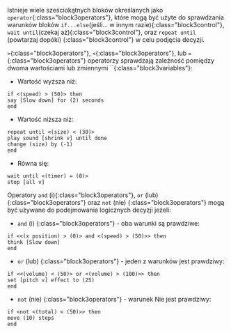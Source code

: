 Istnieje wiele sześciokątnych bloków określanych jako `operator`{:class="block3operators"}, które mogą być użyte do sprawdzania warunków bloków `if...else`(jeśli... w innym razie){:class="block3control"}, `wait until`(czekaj aż){:class="block3control"}, oraz `repeat until` (powtarzaj dopóki) {:class="block3control"} w celu podjęcia decyzji.

`>`{:class="block3operators"}, `<`{:class="block3operators"}, lub `=`{:class="block3operators"} operatorzy sprawdzają zależność pomiędzy dwoma wartościami lub zmiennymi ``{:class="block3variables"}:

+ Wartość wyższa niż:

```blocks3
if <(speed) > (50)> then
say [Slow down] for (2) seconds
end
```
+ Wartość niższa niż:

```blocks3
repeat until <(size) < (30)>
play sound [shrink v] until done
change (size) by (-1)
end
```
+ Równa się:

```blocks3
wait until <(timer) = (0)>
stop [all v]
```

Operatory `and` (i){:class="block3operators"}, `or` (lub) {:class="block3operators"} oraz `not` (nie) {:class="block3operators"} mogą być używane do podejmowania logicznych decyzji jeżeli:

+ `and` (i) {:class="block3operators"} - oba warunki są prawdziwe:

```blocks3
if <<(x position) > (0)> and <(speed) > (50)>> then
think [Slow down]  
end
```

+ `or` (lub) {:class="block3operators"} - jeden z warunków jest prawdziwy:

```blocks3
if <<(volume) < (50)> or <(volume) > (100)>> then
set [pitch v] effect to (25)
end
```

+ `not` (nie) {:class="block3operators"} - warunek Nie jest prawdziwy:

```blocks3
if <not <(total) < (50)>> then
move (10) steps
end
```


